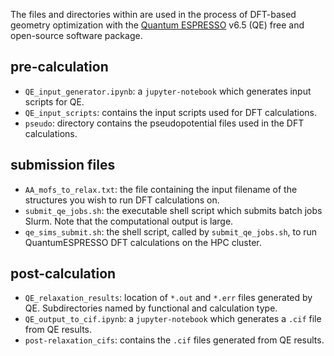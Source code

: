 The files and directories within are used in the process of DFT-based geometry optimization with the [Quantum ESPRESSO](https://www.quantum-espresso.org/) v6.5 (QE) free and open-source software package.

## pre-calculation 
- `QE_input_generator.ipynb`:  a `jupyter-notebook` which generates input scripts for QE.
- `QE_input_scripts`: contains the input scripts used for DFT calculations.
- `pseudo`: directory contains the pseudopotential files used in the DFT calculations.

## submission files
- `AA_mofs_to_relax.txt`: the file containing the input filename of the structures you wish to run DFT calculations on.
- `submit_qe_jobs.sh`: the executable shell script which submits batch jobs Slurm. Note that the computational output is large.
- `qe_sims_submit.sh`: the shell script, called by `submit_qe_jobs.sh`, to run QuantumESPRESSO DFT calculations on the HPC cluster.

## post-calculation
- `QE_relaxation_results`: location of `*.out` and `*.err` files generated by QE. Subdirectories named by functional and calculation type.
- `QE_output_to_cif.ipynb`: a `jupyter-notebook` which generates a `.cif` file from QE results.
- `post-relaxation_cifs`: contains the `.cif` files generated from QE results.
